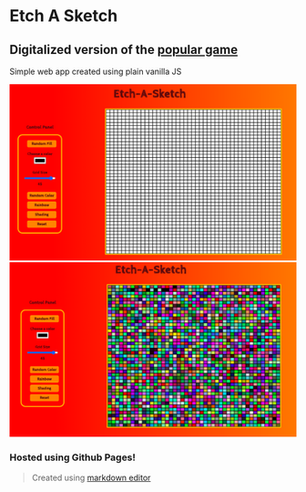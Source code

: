 # Etch A Sketch

## Digitalized version of the [popular game](https://etchasketch.com/)

Simple web app created using plain vanilla JS

![App](media/app_on_loading.png)
![Random Fill](media/app_random_fill.png)

### Hosted using Github Pages!

> Created using [markdown editor](https://luiszaval.github.io/markdown-previewer/)
